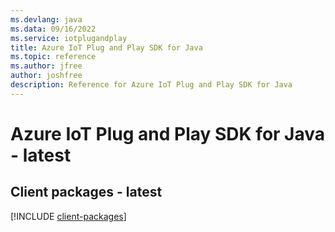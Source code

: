 ```yaml
---
ms.devlang: java
ms.data: 09/16/2022
ms.service: iotplugandplay
title: Azure IoT Plug and Play SDK for Java
ms.topic: reference
ms.author: jfree
author: joshfree
description: Reference for Azure IoT Plug and Play SDK for Java
---
```

# Azure IoT Plug and Play SDK for Java - latest

## Client packages - latest
[!INCLUDE [client-packages](iot-plug-and-play-client-index.md)]